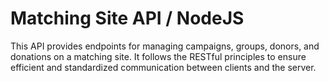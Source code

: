 # Matching Site API / NodeJS
This API provides endpoints for managing campaigns, groups, donors, and donations on a matching site. It follows the RESTful principles to ensure efficient and standardized communication between clients and the server.

